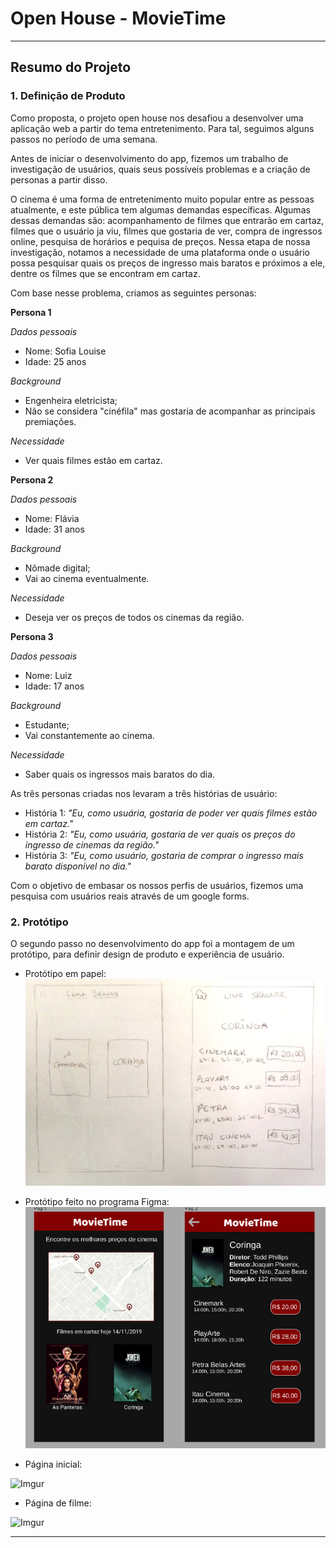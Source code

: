 # Open House - MovieTime

***
## Resumo do Projeto

### 1. Definição de Produto

Como proposta, o projeto open house nos desafiou a desenvolver uma aplicação web a partir do tema entretenimento. Para tal, seguimos alguns passos no período de uma semana.

Antes de iniciar o desenvolvimento do app, fizemos um trabalho de investigação de usuários, quais seus possíveis problemas e a criação de personas a partir disso.

O cinema é uma forma de entretenimento muito popular entre as pessoas atualmente, e este pública tem algumas demandas específicas. Algumas dessas demandas são: acompanhamento de filmes que entrarão em cartaz, filmes que o usuário ja viu, filmes que gostaria de ver, compra de ingressos online, pesquisa de horários e pequisa de preços. Nessa etapa de nossa investigação, notamos a necessidade de uma plataforma onde o usuário possa pesquisar quais os preços de ingresso mais baratos e próximos a ele, dentre os filmes que se encontram em cartaz.

Com base nesse problema, criamos as seguintes personas:

**Persona 1**

*Dados pessoais*
- Nome: Sofia Louise
- Idade: 25 anos

*Background*
- Engenheira eletricista;
- Não se considera "cinéfila" mas gostaria de acompanhar as principais premiações.

*Necessidade*
- Ver quais filmes estão em cartaz.

**Persona 2**

*Dados pessoais*
- Nome: Flávia
- Idade: 31 anos

*Background*
- Nômade digital;
- Vai ao cinema eventualmente.

*Necessidade*
- Deseja ver os preços de todos os cinemas da região.

**Persona 3**

*Dados pessoais*
- Nome: Luiz
- Idade: 17 anos

*Background*
- Estudante;
- Vai constantemente ao cinema.

*Necessidade*
- Saber quais os ingressos mais baratos do dia.

As três personas criadas nos levaram a três histórias de usuário:

- História 1: *"Eu, como usuária, gostaria de poder ver quais filmes estão em cartaz."*
- História 2: *"Eu, como usuária, gostaria de ver quais os preços do ingresso de cinemas da região."*
- História 3: *"Eu, como usuário, gostaria de comprar o ingresso mais barato disponível no dia."*

Com o objetivo de embasar os nossos perfis de usuários, fizemos uma pesquisa com usuários reais através de um google forms.

### 2. Protótipo

O segundo passo no desenvolvimento do app foi a montagem de um protótipo, para definir design de produto e experiência de usuário.

- Protótipo em papel:
![prototipo](src/images/prototipo1.jpeg)

- Protótipo feito no programa Figma:
![prototipo](src/images/prototipo2.jpeg)
- Página inicial:

![Imgur](https://i.imgur.com/d8zAZWi.png?2)

- Página de filme:

![Imgur](https://i.imgur.com/1EQlrSb.png?1)
***
